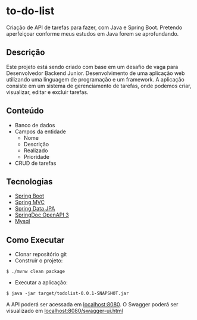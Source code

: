 <h1> to-do-list </h1>
Criação de API de tarefas para fazer, com Java e Spring Boot. Pretendo aperfeiçoar conforme meus estudos em Java forem se aprofundando. 

## Descrição
Este projeto está sendo criado com base em um desafio de vaga para Desenvolvedor Backend Junior. Desenvolvimento de uma aplicação web utilizando uma linguagem de programação e um framework. A aplicação consiste em um sistema de gerenciamento de tarefas, onde podemos criar, visualizar, editar e excluir tarefas.

## Conteúdo
* Banco de dados
* Campos da entidade
    * Nome
    * Descrição
    * Realizado
    * Prioridade
* CRUD de tarefas

## Tecnologias
 
- [Spring Boot](https://spring.io/projects/spring-boot)
- [Spring MVC](https://docs.spring.io/spring-framework/reference/web/webmvc.html)
- [Spring Data JPA](https://spring.io/projects/spring-data-jpa)
- [SpringDoc OpenAPI 3](https://springdoc.org/v2/#spring-webflux-support)
- [Mysql](https://dev.mysql.com/downloads/)

## Como Executar

- Clonar repositório git
- Construir o projeto:
```
$ ./mvnw clean package
```
- Executar a aplicação:
```
$ java -jar target/todolist-0.0.1-SNAPSHOT.jar
```

A API poderá ser acessada em [localhost:8080](http://localhost:8080).
O Swagger poderá ser visualizado em [localhost:8080/swagger-ui.html](http://localhost:8080/swagger-ui.html)


